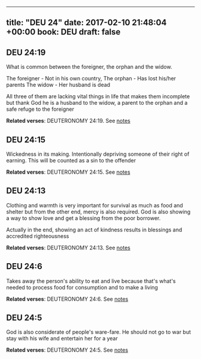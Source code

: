 
---
title: "DEU 24"
date: 2017-02-10 21:48:04 +00:00
book: DEU
draft: false
---

## DEU 24:19

What is common between the foreigner, the orphan and the widow.

The foreigner - Not in his own country, 
The orphan - Has lost his/her parents
The widow - Her husband is dead

All three of them are lacking vital things in life that makes them incomplete but thank God he is a husband to the widow, a parent to the orphan and a safe refuge to the foreigner

**Related verses**: DEUTERONOMY 24:19. See [notes](https://my.bible.com/notes/2567814018090393843)


## DEU 24:15

Wickedness in its making. Intentionally depriving someone of their right of earning. This will be counted as a sin to the offender

**Related verses**: DEUTERONOMY 24:15. See [notes](https://my.bible.com/notes/2567811299384484078)


## DEU 24:13

Clothing and warmth is very important for survival as much as food and shelter but from the other end, mercy is also required. God is also showing a way to show love and get a blessing from the poor borrower.

Actually in the end, showing an act of kindness results in blessings and accredited righteousness

**Related verses**: DEUTERONOMY 24:13. See [notes](https://my.bible.com/notes/2567809859085656298)


## DEU 24:6

Takes away the person's ability to eat and live because that's what's needed to process food for consumption and to make a living

**Related verses**: DEUTERONOMY 24:6. See [notes](https://my.bible.com/notes/2567803954940076238)


## DEU 24:5

God is also considerate of people's ware-fare. He should not go to war but stay with his wife and entertain her for a year

**Related verses**: DEUTERONOMY 24:5. See [notes](https://my.bible.com/notes/2567802958465720525)

